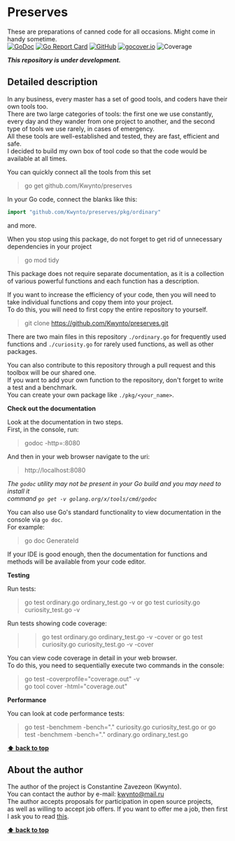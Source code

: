 # Preserves
These are preparations of canned code for all occasions. Might come in handy sometime.  
[![GoDoc](https://godoc.org/github.com/Kwynto/preserves?status.svg)](https://godoc.org/github.com/Kwynto/preserves)
[![Go Report Card](https://goreportcard.com/badge/github.com/Kwynto/preserves)](https://goreportcard.com/report/github.com/Kwynto/preserves)
[![GitHub](https://img.shields.io/github/license/Kwynto/preserves)](https://github.com/Kwynto/preserves/blob/master/LICENSE)
[![gocover.io](https://gocover.io/_badge/github.com/Kwynto/preserves)](https://gocover.io/github.com/Kwynto/preserves)
![Coverage](https://img.shields.io/badge/Coverage-100.0%25-brightgreen)

**_This repository is under development._**

## Detailed description

In any business, every master has a set of good tools, and coders have their own tools too.  
There are two large categories of tools: the first one we use constantly, every day and they wander from one project to another, and the second type of tools we use rarely, in cases of emergency.  
All these tools are well-established and tested, they are fast, efficient and safe.  
I decided to build my own box of tool code so that the code would be available at all times.  

You can quickly connect all the tools from this set  
> go get github.com/Kwynto/preserves

In your Go code, connect the blanks like this:  
```go
import "github.com/Kwynto/preserves/pkg/ordinary"
``` 
and more.

When you stop using this package, do not forget to get rid of unnecessary dependencies in your project  
> go mod tidy

This package does not require separate documentation, as it is a collection of various powerful functions and each function has a description.  

If you want to increase the efficiency of your code, then you will need to take individual functions and copy them into your project.  
To do this, you will need to first copy the entire repository to yourself.  
> git clone https://github.com/Kwynto/preserves.git

There are two main files in this repository `./ordinary.go` for frequently used functions and `./curiosity.go` for rarely used functions, as well as other packages.

You can also contribute to this repository through a pull request and this toolbox will be our shared one.  
If you want to add your own function to the repository, don't forget to write a test and a benchmark.  
You can create your own package like `./pkg/<your_name>`.  

**Check out the documentation**

Look at the documentation in two steps.  
First, in the console, run:
> godoc -http=:8080

And then in your web browser navigate to the uri:
> http://localhost:8080

*The `godoc` utility may not be present in your Go build and you may need to install it  
command `go get -v golang.org/x/tools/cmd/godoc`*

You can also use Go's standard functionality to view documentation in the console via `go doc`.  
For example:  
> go doc GenerateId

If your IDE is good enough, then the documentation for functions and methods will be available from your code editor.

**Testing**

Run tests:
> go test ordinary.go ordinary_test.go -v
or 
> go test curiosity.go curiosity_test.go -v

Run tests showing code coverage:
> > go test ordinary.go ordinary_test.go -v -cover
or 
> go test curiosity.go curiosity_test.go -v -cover

You can view code coverage in detail in your web browser.  
To do this, you need to sequentially execute two commands in the console:
> go test -coverprofile="coverage.out" -v  
> go tool cover -html="coverage.out"

**Performance**

You can look at code performance tests:
> go test -benchmem -bench="." curiosity.go curiosity_test.go 
or 
> go test -benchmem -bench="." ordinary.go ordinary_test.go

**[⬆ back to top](#preserves)**

## About the author

The author of the project is Constantine Zavezeon (Kwynto).  
You can contact the author by e-mail: kwynto@mail.ru  
The author accepts proposals for participation in open source projects,  
as well as willing to accept job offers.
If you want to offer me a job, then first I ask you to read [this](https://github.com/Kwynto/Kwynto/blob/main/offer.md).

**[⬆ back to top](#preserves)**
